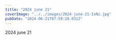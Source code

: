 ```yaml
---
title: "2024 june 21"
coverImage: "../../images/2024-june-21-IxNz.jpg"
pubDate: "2024-06-21T07:59:28.031Z"
---
```


2024 june 21
